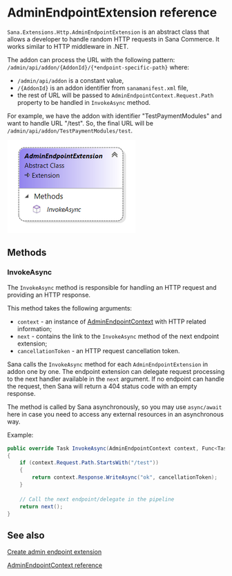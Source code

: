 # AdminEndpointExtension reference

`Sana.Extensions.Http.AdminEndpointExtension` is an abstract class that allows a developer to handle random HTTP requests in Sana Commerce. It works similar to HTTP middleware in .NET.

The addon can process the URL with the following pattern: `/admin/api/addon/{AddonId}/{*endpoint-specific-path}` where:
- `/admin/api/addon` is a constant value,
- `/{AddonId}` is an addon identifier from `sanamanifest.xml` file,
- the rest of URL will be passed to `AdminEndpointContext.Request.Path` property to be handled in `InvokeAsync` method.

For example, we have the addon with identifier "TestPaymentModules" and want to handle URL "/test". So, the final URL will be `/admin/api/addon/TestPaymentModules/test`.

![Class](img/admin-endpoint-extension/class.png)

## Methods

<a id="InvokeAsync"></a>
### InvokeAsync

The `InvokeAsync` method is responsible for handling an HTTP request and providing an HTTP response.

This method takes the following arguments:
- `context` - an instance of [AdminEndpointContext](admin-endpoint-context.md)
with HTTP related information;
- `next` - contains the link to the `InvokeAsync` method of the next endpoint extension;
- `cancellationToken` - an HTTP request cancellation token.

Sana calls the `InvokeAsync` method for each `AdminEndpointExtension` in addon one by one. 
The endpoint extension can delegate request processing to the next handler available in the `next` argument.
If no endpoint can handle the request, then Sana will return a 404 status code with an empty response. 

The method is called by Sana asynchronously, so you may use `async/await` here in case
you need to access any external resources in an asynchronous way.

Example:

```cs
public override Task InvokeAsync(AdminEndpointContext context, Func<Task> next, CancellationToken cancellationToken)
{
    if (context.Request.Path.StartsWith("/test"))
    {
        return context.Response.WriteAsync("ok", cancellationToken);
    }

    // Call the next endpoint/delegate in the pipeline
    return next();
}
```

## See also

[Create admin endpoint extension](https://community.sana-commerce.com/docs/SCC_Guides/Extensions/how-to/create-admin-endpoint-extension.html)

[AdminEndpointContext reference](admin-endpoint-context.md)
